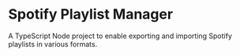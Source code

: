# Spotify Playlist Manager

A TypeScript Node project to enable exporting and importing Spotify playlists in various formats.
